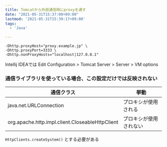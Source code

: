 ```yaml
---
title: Tomcatから外部通信時にproxyを通す
date: "2021-05-31T15:37:00+09:00"
lastmod: '2021-05-31T15:39:17+09:00'
tags:
  - 'Java'

---
```


```shell
-Dhttp.proxyHost="proxy.example.jp" \
-Dhttp.proxyPort=3333 \
-Dhttp.nonProxyHosts="localhost|127.0.0.1"
```

Intellij IDEAでは
Edit Configuration > Tomcat Server > Server > VM options

### 通信ライブラリを使っている場合、この設定だけでは反映されない

| 通信クラス                                      | 挙動                   |
| ----------------------------------------------- | ---------------------- |
| java.net.URLConnection                          | プロキシが使用される   |
| org.apache.http.impl.client.CloseableHttpClient | プロキシが使用されない |

`HttpClients.createSystem()` とする必要がある

